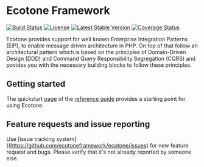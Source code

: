 # Ecotone Framework
[![Build Status](https://travis-ci.org/ecotoneframework/ecotone.svg?branch=master)](https://travis-ci.org/ecotoneframework/ecotone)
[![License](https://poser.pugx.org/ecotone/ecotone/license)](https://packagist.org/packages/ecotone/ecotone)
[![Latest Stable Version](https://poser.pugx.org/ecotone/ecotone/v/stable)](https://packagist.org/packages/ecotone/ecotone)
[![Coverage Status](https://coveralls.io/repos/github/ecotoneframework/ecotone/badge.svg?branch=master)](https://coveralls.io/github/ecotoneframework/ecotone?branch=master)

Ecotone provides support for well known Enterprise Integration Patterns (EIP), to enable message driven architecture in PHP. On top of that follow an architectural pattern which is based on the principles of Domain-Driven Design (DDD) and Command Query Responsibility Segregation (CQRS) and povides you with the necessary building blocks to follow these principles.

## Getting started

The quickstart [page](https://docs.ecotone.tech/quick-start) of the 
[reference guide](https://docs.ecotone.tech) provides a starting point for using Ecotone.

## Feature requests and issue reporting

Use [issue tracking system]((https://github.com/ecotoneframework/ecotone/issues) for new feature request and bugs. 
Please verify that it's not already reported by someone else.
